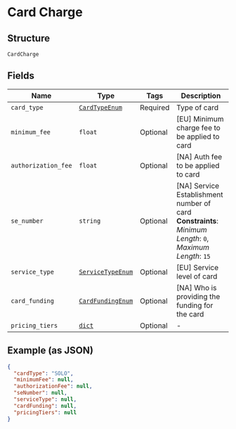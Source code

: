 
# Card Charge

## Structure

`CardCharge`

## Fields

| Name | Type | Tags | Description |
|  --- | --- | --- | --- |
| `card_type` | [`CardTypeEnum`](../../doc/models/card-type-enum.md) | Required | Type of card |
| `minimum_fee` | `float` | Optional | [EU] Minimum charge fee to be applied to card |
| `authorization_fee` | `float` | Optional | [NA] Auth fee to be applied to card |
| `se_number` | `string` | Optional | [NA] Service Establishment number of card<br>**Constraints**: *Minimum Length*: `0`, *Maximum Length*: `15` |
| `service_type` | [`ServiceTypeEnum`](../../doc/models/service-type-enum.md) | Optional | [EU] Service level of card |
| `card_funding` | [`CardFundingEnum`](../../doc/models/card-funding-enum.md) | Optional | [NA] Who is providing the funding for the card |
| `pricing_tiers` | [`dict`](../../doc/models/pricing-tier.md) | Optional | - |

## Example (as JSON)

```json
{
  "cardType": "SOLO",
  "minimumFee": null,
  "authorizationFee": null,
  "seNumber": null,
  "serviceType": null,
  "cardFunding": null,
  "pricingTiers": null
}
```


